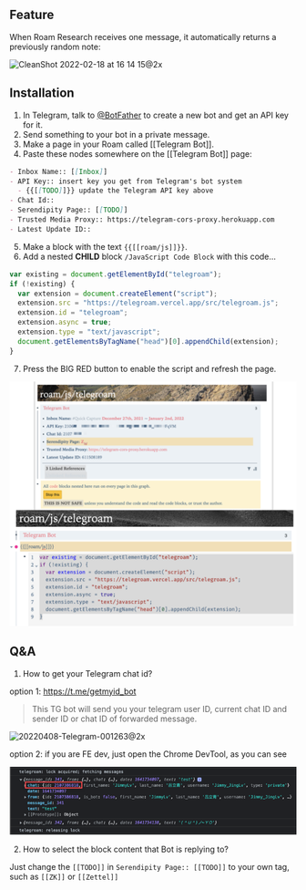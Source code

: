 ## Feature

When Roam Research receives one message, it automatically returns a previously random note:

![CleanShot 2022-02-18 at 16 14 15@2x](https://user-images.githubusercontent.com/4997466/154659939-d7dffa1b-4c14-465c-923b-ea3c50888e29.png)


## Installation

1. In Telegram, talk to [@BotFather](https://t.me/botfather) to create a new bot and get an API key for it.
2. Send something to your bot in a private message.
3. Make a page in your Roam called [[Telegram Bot]].
4. Paste these nodes somewhere on the [[Telegram Bot]] page:
```md
- Inbox Name:: [[Inbox]]
- API Key:: insert key you get from Telegram's bot system
  - {{[[TODO]]}} update the Telegram API key above
- Chat Id::
- Serendipity Page:: [[TODO]]
- Trusted Media Proxy:: https://telegram-cors-proxy.herokuapp.com
- Latest Update ID::
```
5. Make a block with the text `{{[[roam/js]]}}`.
6. Add a nested **CHILD** block `/JavaScript Code Block` with this code...
```js
var existing = document.getElementById("telegroam");
if (!existing) {
  var extension = document.createElement("script");
  extension.src = "https://telegroam.vercel.app/src/telegroam.js";
  extension.id = "telegroam";
  extension.async = true;
  extension.type = "text/javascript";
  document.getElementsByTagName("head")[0].appendChild(extension);
}
```
7. Press the BIG RED button to enable the script and refresh the page.

![](docs/images/settings.png)

## Q&A

1. How to get your Telegram chat id? 

option 1: https://t.me/getmyid_bot

> This TG bot will send you your telegram user ID, current chat ID and sender ID or chat ID of forwarded message.

<img width="433" alt="20220408-Telegram-001263@2x" src="https://user-images.githubusercontent.com/4997466/162418605-6ccf0780-b183-4cda-8b9b-1b71dc4bad82.png">

option 2: if you are FE dev, just open the Chrome DevTool, as you can see

![](docs/images/chat-id.png)

2. How to select the block content that Bot is replying to?

Just change the `[[TODO]]` in `Serendipity Page:: [[TODO]]` to your own tag, such as `[[ZK]]` or `[[Zettel]]`

